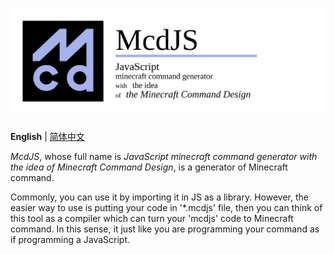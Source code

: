 # ![McdJS](/packages/mcdjs/lib/banner.svg)

**English** | [简体中文](/packages/mcdjs/README.md)

*McdJS*, whose full name is *JavaScript minecraft command generator with the idea of Minecraft Command Design*, is a generator of Minecraft command.

Commonly, you can use it by importing it in JS as a library.
However, the easier way to use is putting your code in '*.mcdjs' file, then you can think of this tool as a compiler which can turn your 'mcdjs' code to Minecraft command.
In this sense, it just like you are programming your command as if programming a JavaScript.
